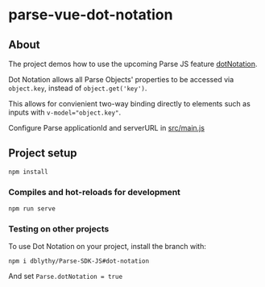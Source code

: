 # parse-vue-dot-notation


## About

The project demos how to use the upcoming Parse JS feature [dotNotation](https://github.com/parse-community/Parse-SDK-JS/pull/1484).

Dot Notation allows all Parse Objects' properties to be accessed via `object.key`, instead of `object.get('key')`.

This allows for convienient two-way binding directly to elements such as inputs with `v-model="object.key"`.

Configure Parse applicationId and serverURL in [src/main.js](src/main.js)

## Project setup
```
npm install
```

### Compiles and hot-reloads for development
```
npm run serve
```

### Testing on other projects


To use Dot Notation on your project, install the branch with:

```
npm i dblythy/Parse-SDK-JS#dot-notation
```

And set `Parse.dotNotation = true`
